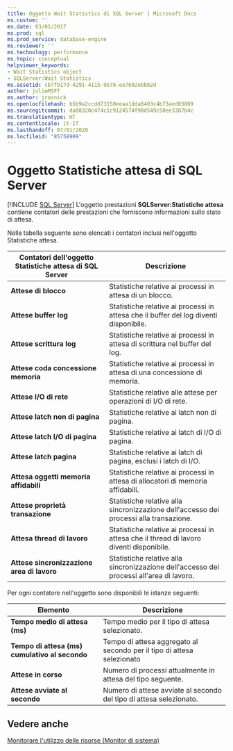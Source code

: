 ```yaml
---
title: Oggetto Wait Statistics di SQL Server | Microsoft Docs
ms.custom: ''
ms.date: 03/01/2017
ms.prod: sql
ms.prod_service: database-engine
ms.reviewer: ''
ms.technology: performance
ms.topic: conceptual
helpviewer_keywords:
- Wait Statistics object
- SQLServer:Wait Statistics
ms.assetid: cb7f917d-4291-4115-9b78-ee7692ebbb2d
author: julieMSFT
ms.author: jrasnick
ms.openlocfilehash: b5b9a2ccdd73150eeaa1dda8403c4b73aed03009
ms.sourcegitcommit: da88320c474c1c9124574f90d549c50ee3387b4c
ms.translationtype: HT
ms.contentlocale: it-IT
ms.lasthandoff: 07/01/2020
ms.locfileid: "85758909"
---
```

# <a name="sql-server-wait-statistics-object"></a>Oggetto Statistiche attesa di SQL Server
 [!INCLUDE [SQL Server](../../includes/applies-to-version/sqlserver.md)]
  L'oggetto prestazioni **SQLServer:Statistiche attesa** contiene contatori delle prestazioni che forniscono informazioni sullo stato di attesa.  
  
 Nella tabella seguente sono elencati i contatori inclusi nell'oggetto Statistiche attesa.  
  
|Contatori dell'oggetto Statistiche attesa di SQL Server|Descrizione|  
|-----------------------------------------|-----------------|  
|**Attese di blocco**|Statistiche relative ai processi in attesa di un blocco.|  
|**Attese buffer log**|Statistiche relative ai processi in attesa che il buffer del log diventi disponibile.|  
|**Attese scrittura log**|Statistiche relative ai processi in attesa di scrittura nel buffer del log.|  
|**Attese coda concessione memoria**|Statistiche relative ai processi in attesa di una concessione di memoria.|  
|**Attese I/O di rete**|Statistiche relative alle attese per operazioni di I/O di rete.|  
|**Attese latch non di pagina**|Statistiche relative ai latch non di pagina.|  
|**Attese latch I/O di pagina**|Statistiche relative ai latch di I/O di pagina.|  
|**Attese latch pagina**|Statistiche relative ai latch di pagina, esclusi i latch di I/O.|  
|**Attesa oggetti memoria affidabili**|Statistiche relative ai processi in attesa di allocatori di memoria affidabili.|  
|**Attese proprietà transazione**|Statistiche relative alla sincronizzazione dell'accesso dei processi alla transazione.|  
|**Attesa thread di lavoro**|Statistiche relative ai processi in attesa che il thread di lavoro diventi disponibile.|  
|**Attese sincronizzazione area di lavoro**|Statistiche relative alla sincronizzazione dell'accesso dei processi all'area di lavoro.|  
  
 Per ogni contatore nell'oggetto sono disponibili le istanze seguenti:  
  
|Elemento|Descrizione|  
|----------|-----------------|  
|**Tempo medio di attesa (ms)**|Tempo medio per il tipo di attesa selezionato.|  
|**Tempo di attesa (ms) cumulativo al secondo**|Tempo di attesa aggregato al secondo per il tipo di attesa selezionato|  
|**Attese in corso**|Numero di processi attualmente in attesa del tipo seguente.|  
|**Attese avviate al secondo**|Numero di attese avviate al secondo del tipo di attesa selezionato.|  
  
## <a name="see-also"></a>Vedere anche  
 [Monitorare l'utilizzo delle risorse &#40;Monitor di sistema&#41;](../../relational-databases/performance-monitor/monitor-resource-usage-system-monitor.md)  
  
  
